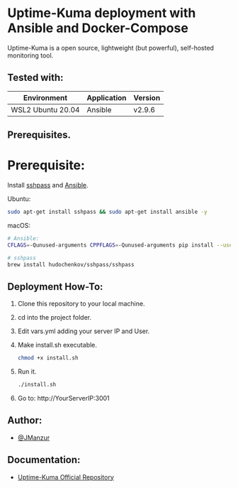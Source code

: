 
# Uptime-Kuma deployment with Ansible and Docker-Compose

Uptime-Kuma is a open source, lightweight (but powerful), self-hosted monitoring tool. 

## Tested with: 

| Environment | Application | Version  |
| ----------------- |-----------|---------|
| WSL2 Ubuntu 20.04 | Ansible | v2.9.6 |

## Prerequisites. 

# Prerequisite:

Install [sshpass](https://linux.die.net/man/1/sshpass) and [Ansible](https://www.ansible.com/).

Ubuntu:
```bash
sudo apt-get install sshpass && sudo apt-get install ansible -y
```

macOS:
```bash
# Ansible:
CFLAGS=-Qunused-arguments CPPFLAGS=-Qunused-arguments pip install --user ansible

# sshpass
brew install hudochenkov/sshpass/sshpass
```

## Deployment How-To:

1. Clone this repository to your local machine.
2. cd into the project folder.
3. Edit vars.yml adding your server IP and User.
4. Make install.sh executable. 

    ```bash
    chmod +x install.sh
    ```
5. Run it.
    ```bash
    ./install.sh
    ```
6. Go to: http://YourServerIP:3001

## Author:

- [@JManzur](https://jmanzur.com.ar)

## Documentation:

- [Uptime-Kuma Official Repository](https://github.com/louislam/uptime-kuma)